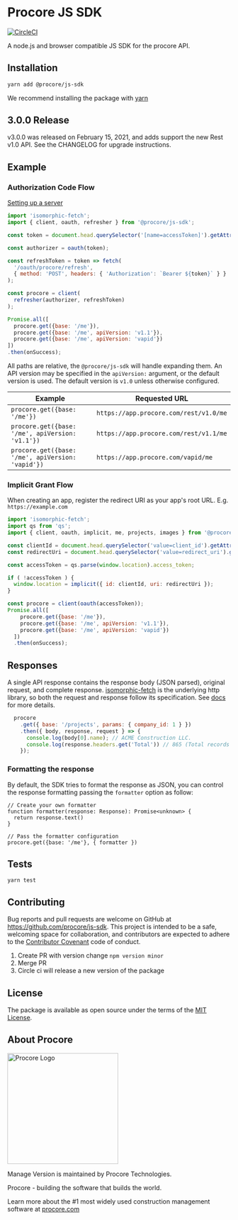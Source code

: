 # Procore JS SDK

[![CircleCI](https://circleci.com/gh/procore/js-sdk.svg?style=svg&circle-token=b24f4748ba5d14817088d02a0e14d376e1461c60)](https://circleci.com/gh/procore/js-sdk)

A node.js and browser compatible JS SDK for the procore API.

## Installation
```bash
yarn add @procore/js-sdk
```
We recommend installing the package with [yarn](http://yarnpkg.com)

## 3.0.0 Release

v3.0.0 was released on February 15, 2021, and adds support the new Rest v1.0 API.
See the CHANGELOG for upgrade instructions.

## Example

### Authorization Code Flow

[Setting up a server](/guides/setup.md)

```javascript
import 'isomorphic-fetch';
import { client, oauth, refresher } from '@procore/js-sdk';

const token = document.head.querySelector('[name=accessToken]').getAttribute('content');

const authorizer = oauth(token);

const refreshToken = token => fetch(
  '/oauth/procore/refresh',
  { method: 'POST', headers: { 'Authorization': `Bearer ${token}` } }
);

const procore = client(
  refresher(authorizer, refreshToken)
);

Promise.all([
  procore.get({base: '/me'}),
  procore.get({base: '/me', apiVersion: 'v1.1'}),
  procore.get({base: '/me', apiVersion: 'vapid'})
])
.then(onSuccess);
```

All paths are relative, the `@procore/js-sdk` will handle expanding them. An API version may
be specified in the `apiVersion:` argument, or the default version is used. The
default version is `v1.0` unless otherwise configured.

| Example | Requested URL |
| --- | --- |
| `procore.get({base: '/me'})` | `https://app.procore.com/rest/v1.0/me` |
| `procore.get({base: '/me', apiVersion: 'v1.1'})` | `https://app.procore.com/rest/v1.1/me` |
| `procore.get({base: '/me', apiVersion: 'vapid'})` | `https://app.procore.com/vapid/me` |


### Implicit Grant Flow
When creating an app, register the redirect URI as your app's root URL. E.g. `https://example.com`

```javascript
import 'isomorphic-fetch';
import qs from 'qs';
import { client, oauth, implicit, me, projects, images } from '@procore/js-sdk';

const clientId = document.head.querySelector('value=client_id').getAttribute('content');
const redirectUri = document.head.querySelector('value=redirect_uri').getAttribute('content');

const accessToken = qs.parse(window.location).access_token;

if ( !accessToken ) {
  window.location = implicit({ id: clientId, uri: redirectUri });
}

const procore = client(oauth(accessToken));
Promise.all([
    procore.get({base: '/me'}),
    procore.get({base: '/me', apiVersion: 'v1.1'}),
    procore.get({base: '/me', apiVersion: 'vapid'})
  ])
  .then(onSuccess);
```

## Responses
A single API response contains the response body (JSON parsed), original request, and complete response.
[isomorphic-fetch](https://github.com/matthew-andrews/isomorphic-fetch) is the underlying http library, so both the request and response follow its specification. See [docs](https://github.github.io/fetch/) for more details.

```javascript
  procore
    .get({ base: '/projects', params: { company_id: 1 } })
    .then({ body, response, request } => {
      console.log(body[0].name); // ACME Construction LLC.
      console.log(response.headers.get('Total')) // 865 (Total records for the resource)
    });
```

### Formatting the response

By default, the SDK tries to format the response as JSON, you can control the
response formatting passing the `formatter` option as follow:

```tsx
// Create your own formatter
function formatter(response: Response): Promise<unknown> {
  return response.text()
}

// Pass the formatter configuration
procore.get({base: '/me'}, { formatter })
```

## Tests
```
yarn test
```

## Contributing

Bug reports and pull requests are welcome on GitHub at https://github.com/procore/js-sdk. This project is
intended to be a safe, welcoming space for collaboration, and contributors are expected to adhere to the
[Contributor Covenant](http://contributor-covenant.org) code of conduct.

1. Create PR with version change `npm version minor`
2. Merge PR
3. Circle ci will release a new version of the package

## License

The package is available as open source under the terms of the [MIT License](http://opensource.org/licenses/MIT).

## About Procore

<img
  src="https://www.procore.com/images/procore_logo.png"
  alt="Procore Logo"
  width="250px"
/>

Manage Version is maintained by Procore Technologies.

Procore - building the software that builds the world.

Learn more about the #1 most widely used construction management software at [procore.com](https://www.procore.com/)
